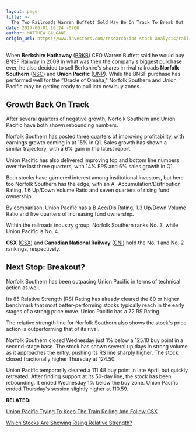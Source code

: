 ```yaml
---
layout: page
title: >-
  The Two Railroads Warren Buffett Sold May Be On Track To Break Out
date: 2017-06-01 16:24 -0700
author: MATTHEW GALGANI
origin_url: https://www.investors.com/research/ibd-stock-analysis/railroads-warren-buffett-sold-to-buy-bnsf-union-pacific-norfolk-southern-near-buy-zone/
---
```












 
 
 When **Berkshire Hathaway** ([BRKB](https://research.investors.com/quote.aspx?symbol=BRKB)) CEO Warren Buffett said he would buy BNSF Railway in 2009 in what was then the company's biggest purchase ever, he also decided to sell Berkshire's shares in rival railroads **Norfolk Southern** ([NSC](https://research.investors.com/quote.aspx?symbol=NSC)) and **Union Pacific** ([UNP](https://research.investors.com/quote.aspx?symbol=UNP)).
While the BNSF purchase has performed well for the "Oracle of Omaha," Norfolk Southern and Union Pacific may be getting ready to pull into new buy zones.


Growth Back On Track
--------------------


After several quarters of negative growth, Norfolk Southern and Union Pacific have both shown rebounding numbers.


Norfolk Southern has posted three quarters of improving profitability, with earnings growth coming in at 15% in Q1. Sales growth has shown a similar trajectory, with a 6% gain in the latest report.


Union Pacific has also delivered improving top and bottom line numbers over the last three quarters, with 14% EPS and 6% sales growth in Q1.


Both stocks have garnered interest among institutional investors, but here too Norfolk Southern has the edge, with an A- Accumulation/Distribution Rating, 1.6 Up/Down Volume Ratio and seven quarters of rising fund ownership.


By comparison, Union Pacific has a B Acc/Dis Rating, 1.3 Up/Down Volume Ratio and five quarters of increasing fund ownership.


Within the railroads industry group, Norfolk Southern ranks No. 3, while Union Pacific is No. 4.


**CSX** ([CSX](https://research.investors.com/quote.aspx?symbol=CSX)) and **Canadian National Railway** ([CNI](https://research.investors.com/quote.aspx?symbol=CNI)) hold the No. 1 and No. 2 rankings, respectively.


Next Stop: Breakout?
--------------------


Norfolk Southern has been outpacing Union Pacific in terms of technical action as well.


Its 85 Relative Strength (RS) Rating has already cleared the 80 or higher benchmark that most better-performing stocks typically reach in the early stages of a strong price move. Union Pacific has a 72 RS Rating.


The relative strength line for Norfolk Southern also shows the stock's price action is outperforming that of its rival.



Norfolk Southern closed Wednesday just 1% below a 125.10 buy point in a second-stage base. The stock has shown several up days in strong volume as it approaches the entry, pushing its RS line sharply higher. The stock closed fractionally higher Thursday at 124.50.


Union Pacific temporarily cleared a 111.48 buy point in late April, but quickly retreated. After finding support at its 50-day line, the stock has been rebounding. It ended Wednesday 1% below the buy zone. Union Pacific ended Thursday's session slightly higher at 110.59.


**RELATED:**


[Union Pacific Trying To Keep The Train Rolling And Follow CSX](https://www.investors.com/ibd-data-stories/union-pacific-trying-to-keep-the-train-rolling-with-new-base/)


[Which Stocks Are Showing Rising Relative Strength?](https://www.investors.com/research/which-stocks-are-showing-rising-relative-strength/)




